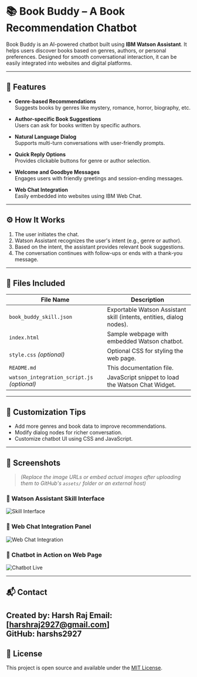 # 📚 Book Buddy – A Book Recommendation Chatbot

Book Buddy is an AI-powered chatbot built using **IBM Watson Assistant**. It helps users discover books based on genres, authors, or personal preferences. Designed for smooth conversational interaction, it can be easily integrated into websites and digital platforms.

---

## 🚀 Features

- **Genre-based Recommendations**  
  Suggests books by genres like mystery, romance, horror, biography, etc.

- **Author-specific Book Suggestions**  
  Users can ask for books written by specific authors.

- **Natural Language Dialog**  
  Supports multi-turn conversations with user-friendly prompts.

- **Quick Reply Options**  
  Provides clickable buttons for genre or author selection.

- **Welcome and Goodbye Messages**  
  Engages users with friendly greetings and session-ending messages.

- **Web Chat Integration**  
  Easily embedded into websites using IBM Web Chat.

---

## ⚙️ How It Works

1. The user initiates the chat.
2. Watson Assistant recognizes the user's intent (e.g., genre or author).
3. Based on the intent, the assistant provides relevant book suggestions.
4. The conversation continues with follow-ups or ends with a thank-you message.

---

## 🧾 Files Included

| File Name                    | Description |
|-----------------------------|-------------|
| `book_buddy_skill.json`     | Exportable Watson Assistant skill (intents, entities, dialog nodes). |
| `index.html`                | Sample webpage with embedded Watson chatbot. |
| `style.css` *(optional)*    | Optional CSS for styling the web page. |
| `README.md`                 | This documentation file. |
| `watson_integration_script.js` *(optional)* | JavaScript snippet to load the Watson Chat Widget. |

---

## 🎨 Customization Tips

- Add more genres and book data to improve recommendations.
- Modify dialog nodes for richer conversation.
- Customize chatbot UI using CSS and JavaScript.

---

## 📸 Screenshots

> *(Replace the image URLs or embed actual images after uploading them to GitHub's `assets/` folder or an external host)*

### 📌 Watson Assistant Skill Interface  
![Skill Interface](Screenshots/Chatbot.png)

### 📌 Web Chat Integration Panel  
![Web Chat Integration](screenshots/integration-panel.png)

### 📌 Chatbot in Action on Web Page  
![Chatbot Live](screenshots/bookbuddy-chat.png)

---

## 📬 Contact

**Created by:** Harsh Raj 
**Email:** [harshraj2927@gmail.com]  
**GitHub:** harshs2927
---

## 📄 License

This project is open source and available under the [MIT License](LICENSE).
